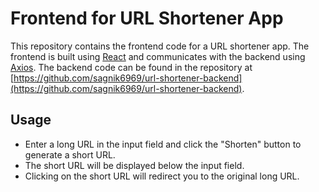 # Frontend for URL Shortener App

This repository contains the frontend code for a URL shortener app. The frontend is built using [React](https://reactjs.org/) and communicates with the backend using [Axios](https://github.com/axios/axios). The backend code can be found in the repository at [https://github.com/sagnik6969/url-shortener-backend](https://github.com/sagnik6969/url-shortener-backend).


## Usage

- Enter a long URL in the input field and click the "Shorten" button to generate a short URL.
- The short URL will be displayed below the input field.
- Clicking on the short URL will redirect you to the original long URL.


